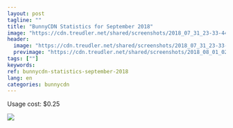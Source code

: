 ```yaml
---
layout: post
tagline: ""
title: "BunnyCDN Statistics for September 2018"
image: "https://cdn.treudler.net/shared/screenshots/2018_07_31_23-33-44_GNzC313NVkKZtdVqOC5Z.png"
header:
  image: "https://cdn.treudler.net/shared/screenshots/2018_07_31_23-33-44_GNzC313NVkKZtdVqOC5Z.png"
  previmage: "https://cdn.treudler.net/shared/screenshots/2018_08_01_02-13-54_y2YKpyH5EViMc2cA7uXW.png"
tags: [""]
keywords:
ref: bunnycdn-statistics-september-2018
lang: en
categories: bunnycdn
---
```


Usage cost: $0.25

![](https://cdn.treudler.net/18/181020234503P1hak1179x2670.png)

